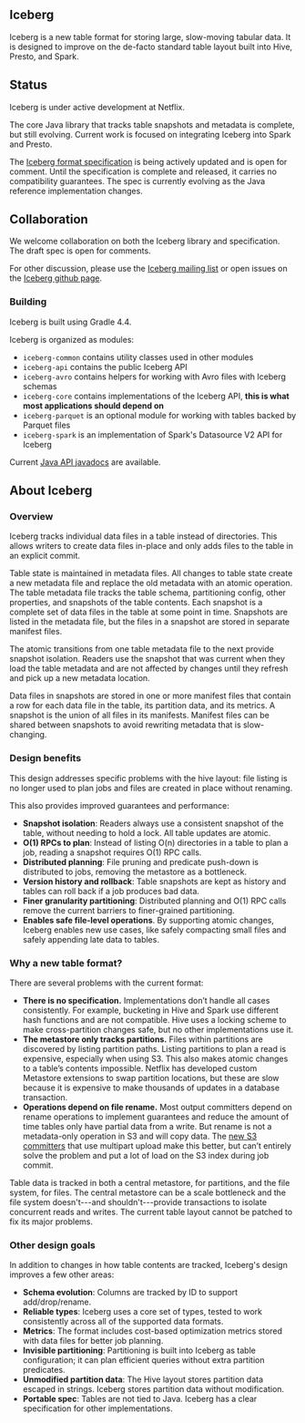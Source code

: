 ## Iceberg

Iceberg is a new table format for storing large, slow-moving tabular data. It is designed to improve on the de-facto standard table layout built into Hive, Presto, and Spark.


## Status

Iceberg is under active development at Netflix.

The core Java library that tracks table snapshots and metadata is complete, but still evolving. Current work is focused on integrating Iceberg into Spark and Presto.

The [Iceberg format specification][iceberg-spec] is being actively updated and is open for comment. Until the specification is complete and released, it carries no compatibility guarantees. The spec is currently evolving as the Java reference implementation changes.

[iceberg-spec]: https://docs.google.com/document/d/1Q-zL5lSCle6NEEdyfiYsXYzX_Q8Qf0ctMyGBKslOswA/edit?usp=sharing 


## Collaboration

We welcome collaboration on both the Iceberg library and specification. The draft spec is open for comments.

For other discussion, please use the [Iceberg mailing list][iceberg-devel] or open issues on the [Iceberg github page][iceberg-github].

[iceberg-github]: https://github.com/Netflix/iceberg
[iceberg-devel]: https://groups.google.com/forum/#!forum/iceberg-devel


### Building

Iceberg is built using Gradle 4.4.

Iceberg is organized as modules:

* `iceberg-common` contains utility classes used in other modules
* `iceberg-api` contains the public Iceberg API
* `iceberg-avro` contains helpers for working with Avro files with Iceberg schemas
* `iceberg-core` contains implementations of the Iceberg API, **this is what most applications should depend on**
* `iceberg-parquet` is an optional module for working with tables backed by Parquet files
* `iceberg-spark` is an implementation of Spark's Datasource V2 API for Iceberg

Current [Java API javadocs][iceberg-javadocs] are available.

[iceberg-javadocs]: https://netflix.github.io/iceberg/current/javadoc/


## About Iceberg

### Overview

Iceberg tracks individual data files in a table instead of directories. This allows writers to create data files in-place and only adds files to the table in an explicit commit.

Table state is maintained in metadata files. All changes to table state create a new metadata file and replace the old metadata with an atomic operation. The table metadata file tracks the table schema, partitioning config, other properties, and snapshots of the table contents. Each snapshot is a complete set of data files in the table at some point in time. Snapshots are listed in the metadata file, but the files in a snapshot are stored in separate manifest files.

The atomic transitions from one table metadata file to the next provide snapshot isolation. Readers use the snapshot that was current when they load the table metadata and are not affected by changes until they refresh and pick up a new metadata location.

Data files in snapshots are stored in one or more manifest files that contain a row for each data file in the table, its partition data, and its metrics. A snapshot is the union of all files in its manifests. Manifest files can be shared between snapshots to avoid rewriting metadata that is slow-changing.


### Design benefits

This design addresses specific problems with the hive layout: file listing is no longer used to plan jobs and files are created in place without renaming.

This also provides improved guarantees and performance:

* **Snapshot isolation**: Readers always use a consistent snapshot of the table, without needing to hold a lock. All table updates are atomic.
* **O(1) RPCs to plan**: Instead of listing O(n) directories in a table to plan a job, reading a snapshot requires O(1) RPC calls.
* **Distributed planning**: File pruning and predicate push-down is distributed to jobs, removing the metastore as a bottleneck.
* **Version history and rollback**: Table snapshots are kept as history and tables can roll back if a job produces bad data.
* **Finer granularity partitioning**: Distributed planning and O(1) RPC calls remove the current barriers to finer-grained partitioning.
* **Enables safe file-level operations**. By supporting atomic changes, Iceberg enables new use cases, like safely compacting small files and safely appending late data to tables.


### Why a new table format?

There are several problems with the current format:

* **There is no specification.** Implementations don’t handle all cases consistently. For example, bucketing in Hive and Spark use different hash functions and are not compatible. Hive uses a locking scheme to make cross-partition changes safe, but no other implementations use it.
* **The metastore only tracks partitions.** Files within partitions are discovered by listing partition paths. Listing partitions to plan a read is expensive, especially when using S3. This also makes atomic changes to a table’s contents impossible. Netflix has developed custom Metastore extensions to swap partition locations, but these are slow because it is expensive to make thousands of updates in a database transaction.
* **Operations depend on file rename.** Most output committers depend on rename operations to implement guarantees and reduce the amount of time tables only have partial data from a write. But rename is not a metadata-only operation in S3 and will copy data. The [new S3 committers][HADOOP-13786] that use multipart upload make this better, but can’t entirely solve the problem and put a lot of load on the S3 index during job commit.

Table data is tracked in both a central metastore, for partitions, and the file system, for files. The central metastore can be a scale bottleneck and the file system doesn't---and shouldn't---provide transactions to isolate concurrent reads and writes. The current table layout cannot be patched to fix its major problems.

[HADOOP-13786]: https://issues.apache.org/jira/browse/HADOOP-13786


### Other design goals

In addition to changes in how table contents are tracked, Iceberg's design improves a few other areas:

* **Schema evolution**: Columns are tracked by ID to support add/drop/rename.
* **Reliable types**: Iceberg uses a core set of types, tested to work consistently across all of the supported data formats.
* **Metrics**: The format includes cost-based optimization metrics stored with data files for better job planning.
* **Invisible partitioning**: Partitioning is built into Iceberg as table configuration; it can plan efficient queries without extra partition predicates.
* **Unmodified partition data**: The Hive layout stores partition data escaped in strings. Iceberg stores partition data without modification.
* **Portable spec**: Tables are not tied to Java. Iceberg has a clear specification for other implementations.


